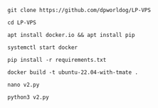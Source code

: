 ```
git clone https://github.com/dpworldog/LP-VPS
```
```
cd LP-VPS
```
```
apt install docker.io && apt install pip
```
```
systemctl start docker
```
```
pip install -r requirements.txt
```

```
docker build -t ubuntu-22.04-with-tmate .
```
```
nano v2.py
```
```
python3 v2.py
```
